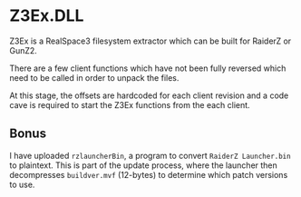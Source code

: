 ﻿Z3Ex.DLL
========

Z3Ex is a RealSpace3 filesystem extractor which can be built for RaiderZ or GunZ2.

There are a few client functions which have not been fully reversed which need to be called in order to unpack the files.

At this stage, the offsets are hardcoded for each client revision and a code cave is required to start the Z3Ex functions from the each client.

## Bonus

I have uploaded `rzlauncherBin`, a program to convert `RaiderZ Launcher.bin` to plaintext. This is part of the update process, where the launcher then decompresses `buildver.mvf` (12-bytes) to determine which patch versions to use.
